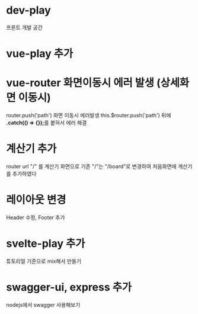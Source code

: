 # dev-play
프론트 개발 공간 


# vue-play 추가
# vue-router 화면이동시 에러 발생 (상세화면 이동시)
router.push('path') 화면 이동시 에러발생
this.$router.push('path') 뒤에 <b>.catch(() => {});</b>를 붙혀서 에러 해결

# 계산기 추가
router url "/" 를 계산기 화면으로 기존 "/"는 "/board"로 변경하여 처음화면에 계산기를 추가하였다

# 레이아웃 변경
Header 수정, Footer 추가


# svelte-play 추가
튜토리얼 기준으로 mix해서 만들기


# swagger-ui, express 추가
nodejs에서 swagger 사용해보기
